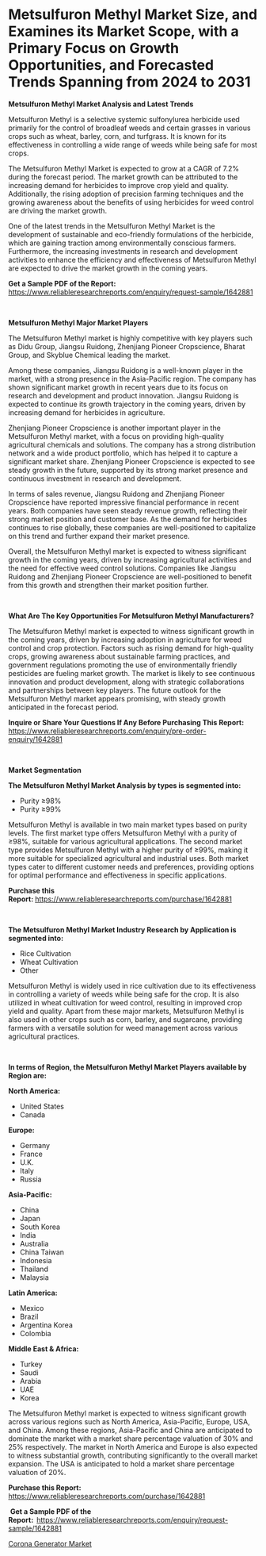 <p><h1>Metsulfuron Methyl Market Size, and Examines its Market Scope, with a Primary Focus on Growth Opportunities, and Forecasted Trends Spanning from 2024 to 2031</h1></p><p><strong>Metsulfuron Methyl Market Analysis and Latest Trends</strong></p>
<p><p>Metsulfuron Methyl is a selective systemic sulfonylurea herbicide used primarily for the control of broadleaf weeds and certain grasses in various crops such as wheat, barley, corn, and turfgrass. It is known for its effectiveness in controlling a wide range of weeds while being safe for most crops.</p><p>The Metsulfuron Methyl Market is expected to grow at a CAGR of 7.2% during the forecast period. The market growth can be attributed to the increasing demand for herbicides to improve crop yield and quality. Additionally, the rising adoption of precision farming techniques and the growing awareness about the benefits of using herbicides for weed control are driving the market growth.</p><p>One of the latest trends in the Metsulfuron Methyl Market is the development of sustainable and eco-friendly formulations of the herbicide, which are gaining traction among environmentally conscious farmers. Furthermore, the increasing investments in research and development activities to enhance the efficiency and effectiveness of Metsulfuron Methyl are expected to drive the market growth in the coming years.</p></p>
<p><strong>Get a Sample PDF of the Report:&nbsp;</strong> <a href="https://www.reliableresearchreports.com/enquiry/request-sample/1642881">https://www.reliableresearchreports.com/enquiry/request-sample/1642881</a></p>
<p>&nbsp;</p>
<p><strong>Metsulfuron Methyl Major Market Players</strong></p>
<p><p>The Metsulfuron Methyl market is highly competitive with key players such as Didu Group, Jiangsu Ruidong, Zhenjiang Pioneer Cropscience, Bharat Group, and Skyblue Chemical leading the market. </p><p>Among these companies, Jiangsu Ruidong is a well-known player in the market, with a strong presence in the Asia-Pacific region. The company has shown significant market growth in recent years due to its focus on research and development and product innovation. Jiangsu Ruidong is expected to continue its growth trajectory in the coming years, driven by increasing demand for herbicides in agriculture.</p><p>Zhenjiang Pioneer Cropscience is another important player in the Metsulfuron Methyl market, with a focus on providing high-quality agricultural chemicals and solutions. The company has a strong distribution network and a wide product portfolio, which has helped it to capture a significant market share. Zhenjiang Pioneer Cropscience is expected to see steady growth in the future, supported by its strong market presence and continuous investment in research and development.</p><p>In terms of sales revenue, Jiangsu Ruidong and Zhenjiang Pioneer Cropscience have reported impressive financial performance in recent years. Both companies have seen steady revenue growth, reflecting their strong market position and customer base. As the demand for herbicides continues to rise globally, these companies are well-positioned to capitalize on this trend and further expand their market presence.</p><p>Overall, the Metsulfuron Methyl market is expected to witness significant growth in the coming years, driven by increasing agricultural activities and the need for effective weed control solutions. Companies like Jiangsu Ruidong and Zhenjiang Pioneer Cropscience are well-positioned to benefit from this growth and strengthen their market position further.</p></p>
<p>&nbsp;</p>
<p><strong>What Are The Key Opportunities For Metsulfuron Methyl Manufacturers?</strong></p>
<p><p>The Metsulfuron Methyl market is expected to witness significant growth in the coming years, driven by increasing adoption in agriculture for weed control and crop protection. Factors such as rising demand for high-quality crops, growing awareness about sustainable farming practices, and government regulations promoting the use of environmentally friendly pesticides are fueling market growth. The market is likely to see continuous innovation and product development, along with strategic collaborations and partnerships between key players. The future outlook for the Metsulfuron Methyl market appears promising, with steady growth anticipated in the forecast period.</p></p>
<p><strong>Inquire or Share Your Questions If Any Before Purchasing This Report:</strong> <a href="https://www.reliableresearchreports.com/enquiry/pre-order-enquiry/1642881">https://www.reliableresearchreports.com/enquiry/pre-order-enquiry/1642881</a></p>
<p>&nbsp;</p>
<p><strong>Market Segmentation</strong></p>
<p><strong>The Metsulfuron Methyl Market Analysis by types is segmented into:</strong></p>
<p><ul><li>Purity ≥98%</li><li>Purity ≥99%</li></ul></p>
<p><p>Metsulfuron Methyl is available in two main market types based on purity levels. The first market type offers Metsulfuron Methyl with a purity of ≥98%, suitable for various agricultural applications. The second market type provides Metsulfuron Methyl with a higher purity of ≥99%, making it more suitable for specialized agricultural and industrial uses. Both market types cater to different customer needs and preferences, providing options for optimal performance and effectiveness in specific applications.</p></p>
<p><strong>Purchase this Report:&nbsp;</strong><a href="https://www.reliableresearchreports.com/purchase/1642881">https://www.reliableresearchreports.com/purchase/1642881</a></p>
<p>&nbsp;</p>
<p><strong>The Metsulfuron Methyl Market Industry Research by Application is segmented into:</strong></p>
<p><ul><li>Rice Cultivation</li><li>Wheat Cultivation</li><li>Other</li></ul></p>
<p><p>Metsulfuron Methyl is widely used in rice cultivation due to its effectiveness in controlling a variety of weeds while being safe for the crop. It is also utilized in wheat cultivation for weed control, resulting in improved crop yield and quality. Apart from these major markets, Metsulfuron Methyl is also used in other crops such as corn, barley, and sugarcane, providing farmers with a versatile solution for weed management across various agricultural practices.</p></p>
<p>&nbsp;</p>
<p><strong>In terms of Region, the Metsulfuron Methyl Market Players available by Region are:</strong></p>
<p>
    <p> <strong> North America: </strong>
        <ul>
            <li>United States</li>
            <li>Canada</li>
        </ul>
        </p> 
    <p> <strong> Europe: </strong>
        <ul>
            <li>Germany</li>
            <li>France</li>
            <li>U.K.</li>
            <li>Italy</li>
            <li>Russia</li>
        </ul>
        </p> 
    <p> <strong> Asia-Pacific: </strong>
        <ul>
            <li>China</li>
            <li>Japan</li>
            <li>South Korea</li>
            <li>India</li>
            <li>Australia</li>
            <li>China Taiwan</li>
            <li>Indonesia</li>
            <li>Thailand</li>
            <li>Malaysia</li>
        </ul>
        </p> 
    <p> <strong> Latin America: </strong>
        <ul>
            <li>Mexico</li>
            <li>Brazil</li>
            <li>Argentina Korea</li>
            <li>Colombia</li>
        </ul>
        </p> 
    <p> <strong> Middle East & Africa: </strong>
        <ul>
            <li>Turkey</li>
            <li>Saudi</li>
            <li>Arabia</li>
            <li>UAE</li>
            <li>Korea</li>
        </ul>
    </p>
    </p>
<p><p>The Metsulfuron Methyl market is expected to witness significant growth across various regions such as North America, Asia-Pacific, Europe, USA, and China. Among these regions, Asia-Pacific and China are anticipated to dominate the market with a market share percentage valuation of 30% and 25% respectively. The market in North America and Europe is also expected to witness substantial growth, contributing significantly to the overall market expansion. The USA is anticipated to hold a market share percentage valuation of 20%.</p></p>
<p><strong>Purchase this Report: </strong><a href="https://www.reliableresearchreports.com/purchase/1642881">https://www.reliableresearchreports.com/purchase/1642881</a></p>
<p>&nbsp;<strong>Get a Sample PDF of the Report:&nbsp;&nbsp;</strong><a href="https://www.reliableresearchreports.com/enquiry/request-sample/1642881">https://www.reliableresearchreports.com/enquiry/request-sample/1642881</a></p>
<p><strong></strong></p>
<p><p><a href="https://forested-sushi-9b0.notion.site/Corona-Generator-Market-Size-Growth-Outlook-from-2024-to-2031-projecting-at-Market-s-Trends-Analys-7aea87f186944e5f96cc1d7c06780c87">Corona Generator Market</a></p></p>
